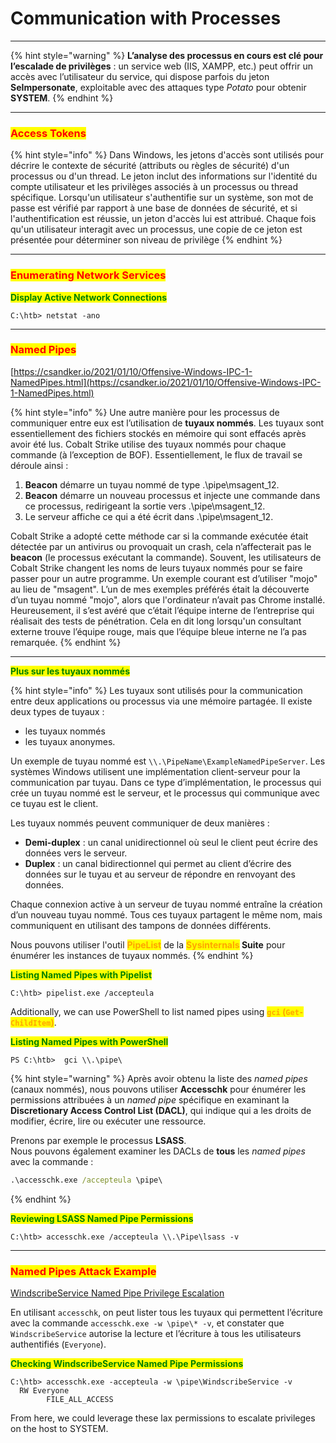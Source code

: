 # Communication with Processes

***

{% hint style="warning" %}
**L’analyse des processus en cours est clé pour l’escalade de privilèges** : un service web (IIS, XAMPP, etc.) peut offrir un accès avec l’utilisateur du service, qui dispose parfois du jeton **SeImpersonate**, exploitable avec des attaques type _Potato_ pour obtenir **SYSTEM**.
{% endhint %}

***

### <mark style="color:red;">Access Tokens</mark>

{% hint style="info" %}
Dans Windows, les jetons d'accès sont utilisés pour décrire le contexte de sécurité (attributs ou règles de sécurité) d'un processus ou d'un thread. Le jeton inclut des informations sur l'identité du compte utilisateur et les privilèges associés à un processus ou thread spécifique. Lorsqu'un utilisateur s'authentifie sur un système, son mot de passe est vérifié par rapport à une base de données de sécurité, et si l'authentification est réussie, un jeton d'accès lui est attribué. Chaque fois qu'un utilisateur interagit avec un processus, une copie de ce jeton est présentée pour déterminer son niveau de privilège
{% endhint %}

***

### <mark style="color:red;">Enumerating Network Services</mark>

<mark style="color:green;">**Display Active Network Connections**</mark>

```cmd-session
C:\htb> netstat -ano
```

***

### <mark style="color:red;">Named Pipes</mark>

[https://csandker.io/2021/01/10/Offensive-Windows-IPC-1-NamedPipes.html](https://csandker.io/2021/01/10/Offensive-Windows-IPC-1-NamedPipes.html)

{% hint style="info" %}
Une autre manière pour les processus de communiquer entre eux est l’utilisation de **tuyaux nommés**. Les tuyaux sont essentiellement des fichiers stockés en mémoire qui sont effacés après avoir été lus. Cobalt Strike utilise des tuyaux nommés pour chaque commande (à l’exception de BOF). Essentiellement, le flux de travail se déroule ainsi :

1. **Beacon** démarre un tuyau nommé de type .\pipe\msagent\_12.
2. **Beacon** démarre un nouveau processus et injecte une commande dans ce processus, redirigeant la sortie vers .\pipe\msagent\_12.
3. Le serveur affiche ce qui a été écrit dans .\pipe\msagent\_12.

Cobalt Strike a adopté cette méthode car si la commande exécutée était détectée par un antivirus ou provoquait un crash, cela n’affecterait pas le **beacon** (le processus exécutant la commande). Souvent, les utilisateurs de Cobalt Strike changent les noms de leurs tuyaux nommés pour se faire passer pour un autre programme. Un exemple courant est d’utiliser "mojo" au lieu de "msagent". L’un de mes exemples préférés était la découverte d’un tuyau nommé "mojo", alors que l'ordinateur n’avait pas Chrome installé. Heureusement, il s’est avéré que c’était l’équipe interne de l’entreprise qui réalisait des tests de pénétration. Cela en dit long lorsqu'un consultant externe trouve l’équipe rouge, mais que l’équipe bleue interne ne l’a pas remarquée.
{% endhint %}

***

<mark style="color:green;">**Plus sur les tuyaux nommés**</mark>

{% hint style="info" %}
Les tuyaux sont utilisés pour la communication entre deux applications ou processus via une mémoire partagée. Il existe deux types de tuyaux :&#x20;

* les tuyaux nommés&#x20;
* les tuyaux anonymes.&#x20;

Un exemple de tuyau nommé est `\\.\PipeName\ExampleNamedPipeServer`. Les systèmes Windows utilisent une implémentation client-serveur pour la communication par tuyau. Dans ce type d’implémentation, le processus qui crée un tuyau nommé est le serveur, et le processus qui communique avec ce tuyau est le client.

Les tuyaux nommés peuvent communiquer de deux manières :

* **Demi-duplex** : un canal unidirectionnel où seul le client peut écrire des données vers le serveur.
* **Duplex** : un canal bidirectionnel qui permet au client d’écrire des données sur le tuyau et au serveur de répondre en renvoyant des données.

Chaque connexion active à un serveur de tuyau nommé entraîne la création d’un nouveau tuyau nommé. Tous ces tuyaux partagent le même nom, mais communiquent en utilisant des tampons de données différents.

Nous pouvons utiliser l'outil <mark style="color:orange;">**PipeList**</mark> de la <mark style="color:orange;">**Sysinternals**</mark>**&#x20;Suite** pour énumérer les instances de tuyaux nommés.
{% endhint %}

<mark style="color:green;">**Listing Named Pipes with Pipelist**</mark>

```cmd-session
C:\htb> pipelist.exe /accepteula
```

Additionally, we can use PowerShell to list named pipes using <mark style="color:orange;">**`gci`**</mark><mark style="color:orange;">**&#x20;**</mark><mark style="color:orange;">**(**</mark><mark style="color:orange;">**`Get-ChildItem`**</mark><mark style="color:orange;">**)**</mark>.

<mark style="color:green;">**Listing Named Pipes with PowerShell**</mark>

```powershell-session
PS C:\htb>  gci \\.\pipe\
```

{% hint style="warning" %}
Après avoir obtenu la liste des _named pipes_ (canaux nommés), nous pouvons utiliser **Accesschk** pour énumérer les permissions attribuées à un _named pipe_ spécifique en examinant la **Discretionary Access Control List (DACL)**, qui indique qui a les droits de modifier, écrire, lire ou exécuter une ressource.

Prenons par exemple le processus **LSASS**.\
Nous pouvons également examiner les DACLs de **tous** les _named pipes_ avec la commande :

```cmd
.\accesschk.exe /accepteula \pipe\
```
{% endhint %}

<mark style="color:green;">**Reviewing LSASS Named Pipe Permissions**</mark>

```cmd-session
C:\htb> accesschk.exe /accepteula \\.\Pipe\lsass -v
```

***

### <mark style="color:red;">Named Pipes Attack Example</mark>

[WindscribeService Named Pipe Privilege Escalation](https://www.exploit-db.com/exploits/48021)&#x20;

&#x20;En utilisant `accesschk`, on peut lister tous les tuyaux qui permettent l’écriture avec la commande `accesschk.exe -w \pipe\* -v`, et constater que `WindscribeService` autorise la lecture et l’écriture à tous les utilisateurs authentifiés (`Everyone`).

<mark style="color:green;">**Checking WindscribeService Named Pipe Permissions**</mark>

```cmd-session
C:\htb> accesschk.exe -accepteula -w \pipe\WindscribeService -v
  RW Everyone
        FILE_ALL_ACCESS
```

From here, we could leverage these lax permissions to escalate privileges on the host to SYSTEM.
